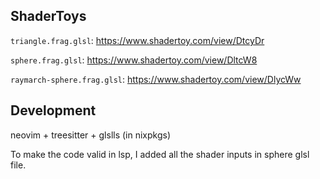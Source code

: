## ShaderToys

`triangle.frag.glsl`: https://www.shadertoy.com/view/DtcyDr

`sphere.frag.glsl`: https://www.shadertoy.com/view/DltcW8

`raymarch-sphere.frag.glsl`: https://www.shadertoy.com/view/DlycWw

## Development

neovim + treesitter + glslls (in nixpkgs)

To make the code valid in lsp, I added all the shader inputs in sphere glsl file.
